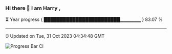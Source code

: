### Hi there 👋 I am Harry , 

⏳ Year progress { ████████████████████████▁▁▁▁▁▁ } 83.07 %

---

⏰ Updated on Tue, 31 Oct 2023 04:34:48 GMT

![Progress Bar CI](https://github.com/duykhang68/duykhang68/workflows/Progress%20Bar%20CI/badge.svg)
